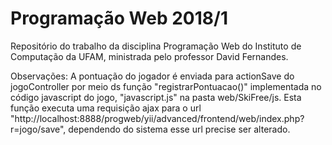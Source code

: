 # Programação Web 2018/1

Repositório do trabalho da disciplina Programação Web do Instituto de Computação da UFAM, ministrada pelo professor David Fernandes.

Observações:
A pontuação do jogador é enviada para actionSave do jogoController por meio ds função 
"registrarPontuacao()" implementada no código javascript do jogo, "javascript.js" na 
pasta web/SkiFree/js.
Esta função executa uma requisição ajax para o url "http://localhost:8888/progweb/yii/advanced/frontend/web/index.php?r=jogo/save",
dependendo do sistema esse url precise ser alterado.


